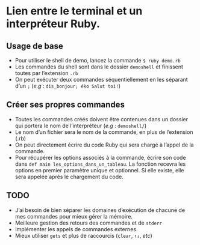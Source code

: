 # Lien entre le terminal et un interpréteur Ruby.

## Usage de base
- Pour utiliser le shell de demo, lancez la commande `$ ruby demo.rb`
- Les commandes du shell sont dans le dossier `demoshell` et finissent toutes
  par l’extension `.rb`
- On peut exécuter deux commandes séquentiellement en les séparant d’un `;`
  (_e.g_ : `dis_bonjour; éko Salut toi!`)

## Créer ses propres commandes
- Toutes les commandes créés doivent être contenues dans un dossier qui portera
  le nom de l’interpréteur (_e.g_ : `demoshell/`)
- Le nom d’un fichier sera le nom de la commande, en plus de l’extension (.rb)
- On peut directement écrire du code Ruby qui sera chargé à l’appel de la
  commande.
- Pour récupérer les options associés à la commande, écrire son code dans `def
  main les_options_dans_un_tableau`. La fonction recevra les options en premier
  paramètre unique et optionnel. Si elle existe, elle sera appelée après le
  chargement du code.

## TODO
- J’ai besoin de bien séparer les domaines d’exécution de chacune de mes
  commandes pour mieux gérer la mémoire.
- Meilleure gestion des retours des commandes et de `stderr`
- Implémenter les appels de commandes externes.
- Mieux utiliser `gets` et plus de raccourcis (`clear`, `↑↓`, _etc_)
